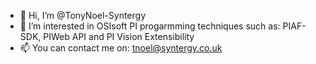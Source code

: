 - 👋 Hi, I’m @TonyNoel-Syntergy
- 👀 I’m interested in OSIsoft PI progarmming techniques such as: PIAF-SDK, PIWeb API and PI Vision Extensibility
- 📫 You can contact me on: tnoel@syntergy.co.uk


<!---
TonyNoel-Syntergy/TonyNoel-Syntergy is a ✨ special ✨ repository because its `README.md` (this file) appears on your GitHub profile.
You can click the Preview link to take a look at your changes.

- 👋 Hi, I’m @TonyNoel-Syntergy
- 👀 I’m interested in OSIsoft PI progarmming techniques such as: PIAF-SDK, PIWeb API and PI Vision Extensibility
- 🌱 I’m currently learning ...
- 💞️ I’m looking to collaborate on ...
- 📫 How to reach me ...

--->
